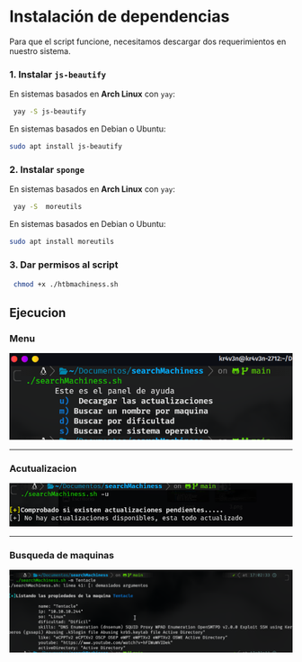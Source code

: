 # Instalación de dependencias

Para que el script funcione, necesitamos descargar dos requerimientos en nuestro sistema.

### 1. Instalar `js-beautify`
En sistemas basados en **Arch Linux** con `yay`:
   
```bash
 yay -S js-beautify
```
En sistemas basados en Debian o Ubuntu:
```bash
sudo apt install js-beautify

```
### 2. Instalar `sponge` 
En sistemas basados en **Arch Linux** con `yay`:
```bash
 yay -S  moreutils
```
En sistemas basados en Debian o Ubuntu:
```bash
sudo apt install moreutils
```
### 3. Dar permisos al script 
```bash
 chmod +x ./htbmachiness.sh
```

## Ejecucion 

### Menu  
![](https://github.com/GabrielBtb2712/htb_machiness/blob/main/images/1.png?raw=true)

-------
### Acutualizacion

![](https://github.com/GabrielBtb2712/htb_machiness/blob/main/images/2.png?raw=true)

----
### Busqueda de maquinas 
![](https://github.com/GabrielBtb2712/htb_machiness/blob/main/images/3.png?raw=true)

